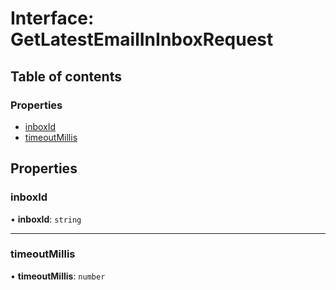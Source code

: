 # Interface: GetLatestEmailInInboxRequest

## Table of contents

### Properties

- [inboxId](GetLatestEmailInInboxRequest.md#inboxid)
- [timeoutMillis](GetLatestEmailInInboxRequest.md#timeoutmillis)

## Properties

### <a id="inboxid" name="inboxid"></a> inboxId

• **inboxId**: `string`

___

### <a id="timeoutmillis" name="timeoutmillis"></a> timeoutMillis

• **timeoutMillis**: `number`
